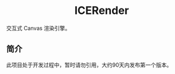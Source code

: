 <h1 align="center">ICERender</h1>

<div align="left">交互式 Canvas 渲染引擎。</div>

## 简介

此项目处于开发过程中，暂时请勿引用，大约90天内发布第一个版本。